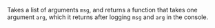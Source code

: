 Takes a list of arguments `msg`, and returns a function that takes one argument `arg`, which it returns after logging `msg` and `arg` in the console.
